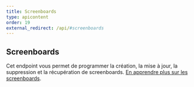 ```yaml
---
title: Screenboards
type: apicontent
order: 19
external_redirect: /api/#screenboards
---
```

## Screenboards

Cet endpoint vous permet de programmer la création, la mise à jour, la suppression et la récupération de screenboards. [En apprendre plus sur les screenboards][1].

[1]: /fr/graphing/dashboards/screenboard
